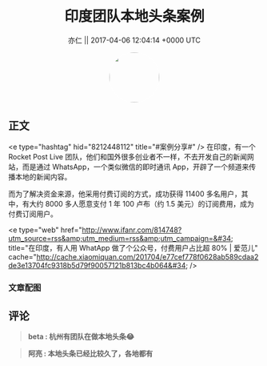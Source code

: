 <h1 align="center">印度团队本地头条案例</h1>




<p align="center">
    <a>亦仁 || 2017-04-06 12:04:14 &#43;0000 UTC</a>
</p>

<div align="center">
    <img src="https://images.zsxq.com/Fn3NQqCN8nuGF86yZPXSbEsl0mb3?e=1590940799&amp;token=kIxbL07-8jAj8w1n4s9zv64FuZZNEATmlU_Vm6zD:pfbNc8W3hS0oYG_hyXXh_rHMHuc=" width="100" height="100" style="border:1px solid;border-radius:50%; color:#ffffff"/>
</div>




## 正文

<div>
&lt;e type=&#34;hashtag&#34; hid=&#34;8212448112&#34; title=&#34;#案例分享#&#34; /&gt;  在印度，有一个 Rocket Post Live 团队，他们和国外很多创业者不一样，不去开发自己的新闻网站，而是通过 WhatsApp，一个类似微信的即时通讯 App，开辟了一个频道来传播本地的新闻内容。

而为了解决资金来源，他采用付费订阅的方式，成功获得 11400 多名用户，其中，有大约 8000 多人愿意支付 1 年 100 卢布（约 1.5 美元）的订阅费用，成为付费订阅用户。

&lt;e type=&#34;web&#34; href=&#34;http://www.ifanr.com/814748?utm_source=rss&amp;utm_medium=rss&amp;utm_campaign=&#34; title=&#34;在印度，有人用 WhatApp 做了个公众号，付费用户占比超 80% | 爱范儿&#34; cache=&#34;http://cache.xiaomiquan.com/201704/e77cef778f0628ab589cdaa2de3e13704fc9318b5d79f90057121b813bc4b064&#34; /&gt;
</div>

### 文章配图

<div class="image" align="center">

</div>


## 评论

<div align="left">
<div>

<blockquote >
<span> <strong>beta : 杭州有团队在做本地头条😂 </strong></span>
</blockquote>

<blockquote >
<span> <strong>阿亮 : 本地头条已经比较久了，各地都有 </strong></span>
</blockquote>

</div>
</div>